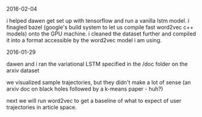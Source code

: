 2016-02-04

i helped dawen get set up with tensorflow and run a vanilla lstm model. i finagled bazel (google's build system to let us compile fast word2vec c++ models) onto the GPU machine. i cleaned the dataset further and compiled it into a format accessible by the word2vec model i am using.

2016-01-29

dawen and i ran the variational LSTM specified in the /doc folder on the arxiv dataset

we visualized sample trajectories, but they didn't make a lot of sense (an arxiv doc on black holes followed by a k-means paper - huh?)

next we will run word2vec to get a baseline of what to expect of user trajectories in article space.